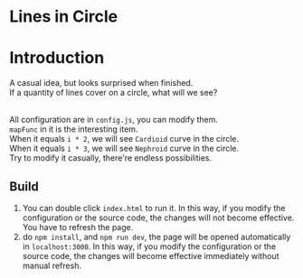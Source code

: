 # Lines in Circle

# Introduction
A casual idea, but looks surprised when finished.<br>
If a quantity of lines cover on a circle, what will we see?<br><br>

All configuration are in `config.js`, you can modify them.<br>
`mapFunc` in it is the interesting item.<br>
When it equals `i * 2`, we will see `Cardioid` curve in the circle.<br>
When it equals `i * 3`, we will see `Nephroid` curve in the circle.<br>
Try to modify it casually, there're endless possibilities.<br>

## Build
1. You can double click `index.html` to run it. In this way, if you modify the configuration or the source code, the changes will not become effective. You have to refresh the page.
2. do `npm install`, and `npm run dev`, the page will be opened automatically in `localhost:3000`. In this way, if you modify the configuration or the source code, the changes will become effective immediately without manual refresh.